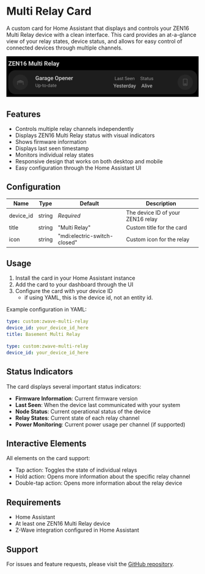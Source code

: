# Multi Relay Card

A custom card for Home Assistant that displays and controls your ZEN16 Multi Relay device with a clean interface. This card provides an at-a-glance view of your relay states, device status, and allows for easy control of connected devices through multiple channels.

![card](../assets/cards/info/multi-relay/card.png)

## Features

- Controls multiple relay channels independently
- Displays ZEN16 Multi Relay status with visual indicators
- Shows firmware information
- Displays last seen timestamp
- Monitors individual relay states
- Responsive design that works on both desktop and mobile
- Easy configuration through the Home Assistant UI

## Configuration

| Name      | Type   | Default                      | Description                       |
| --------- | ------ | ---------------------------- | --------------------------------- |
| device_id | string | _Required_                   | The device ID of your ZEN16 relay |
| title     | string | "Multi Relay"                | Custom title for the card         |
| icon      | string | "mdi:electric-switch-closed" | Custom icon for the relay         |

## Usage

1. Install the card in your Home Assistant instance
2. Add the card to your dashboard through the UI
3. Configure the card with your device ID
   - if using YAML, this is the device id, not an entity id.

Example configuration in YAML:

```yaml
type: custom:zwave-multi-relay
device_id: your_device_id_here
title: Basement Multi Relay
```

```yaml
type: custom:zwave-multi-relay
device_id: your_device_id_here
```

## Status Indicators

The card displays several important status indicators:

- **Firmware Information**: Current firmware version
- **Last Seen**: When the device last communicated with your system
- **Node Status**: Current operational status of the device
- **Relay States**: Current state of each relay channel
- **Power Monitoring**: Current power usage per channel (if supported)

## Interactive Elements

All elements on the card support:

- Tap action: Toggles the state of individual relays
- Hold action: Opens more information about the specific relay channel
- Double-tap action: Opens more information about the relay device

## Requirements

- Home Assistant
- At least one ZEN16 Multi Relay device
- Z-Wave integration configured in Home Assistant

## Support

For issues and feature requests, please visit the [GitHub repository](https://github.com/homeassistant-extras/zwave-card-set).
